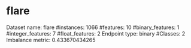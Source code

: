 # flare
Dataset name: flare
#instances: 1066
#features: 10
  #binary_features: 1
  #integer_features: 7
  #float_features: 2
Endpoint type: binary
#Classes: 2
Imbalance metric: 0.433670434265
